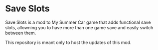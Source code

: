# Save Slots
Save Slots is a mod to My Summer Car game that adds functional save slots, allowning you to have more than one game save and easily switch between them.

This repository is meant only to host the updates of this mod.
